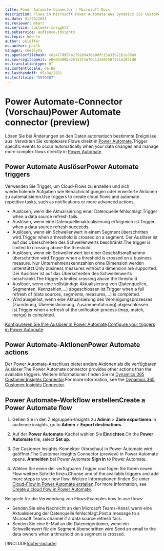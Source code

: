 ```yaml
---
title: Power Automate Connector | Microsoft Docs
description: Flows in Microsoft Power Automate aus Dynamics 365 Customer Insights erstellen.
ms.date: 01/20/2021
ms.reviewer: mhart
ms.service: customer-insights
ms.subservice: audience-insights
ms.topic: how-to
author: pkieffer
ms.author: philk
manager: shellyha
ms.openlocfilehash: ce2477d957a1792e0436a0dfc15a33621b1c89a9
ms.sourcegitcommit: e8e03309ba2515374a70c132d0758f3e1e1851d0
ms.translationtype: HT
ms.contentlocale: de-DE
ms.lasthandoff: 05/04/2021
ms.locfileid: "5976087"
---
```

# <a name="power-automate-connector-preview"></a><span data-ttu-id="1777a-103">Power Automate-Connector (Vorschau)</span><span class="sxs-lookup"><span data-stu-id="1777a-103">Power Automate connector (preview)</span></span>

<span data-ttu-id="1777a-104">Lösen Sie bei Änderungen an den Daten automatisch bestimmte Ereignisse aus. Verwalten Sie komplexere Flows direkt in [Power Automate](https://flow.microsoft.com/).</span><span class="sxs-lookup"><span data-stu-id="1777a-104">Trigger specific events to occur automatically when your data changes and manage more complex flows directly in [Power Automate](https://flow.microsoft.com/).</span></span>

## <a name="power-automate-triggers"></a><span data-ttu-id="1777a-105">Power Automate Auslöser</span><span class="sxs-lookup"><span data-stu-id="1777a-105">Power Automate triggers</span></span>

<span data-ttu-id="1777a-106">Verwenden Sie Trigger, um Cloud-Flows zu erstellen und sich wiederholende Aufgaben wie Benachrichtigungen oder erweiterte Aktionen zu automatisieren.</span><span class="sxs-lookup"><span data-stu-id="1777a-106">Use triggers to create cloud flows and automate repetitive tasks, such as notifications or more advanced actions.</span></span> 

- <span data-ttu-id="1777a-107">Auslösen, wenn die Aktualisierung einer Datenquelle fehlschlägt.</span><span class="sxs-lookup"><span data-stu-id="1777a-107">Trigger when a data source refresh fails.</span></span> 
- <span data-ttu-id="1777a-108">Auslösen, wenn eine Datenquellenaktualisierung erfolgreich ist.</span><span class="sxs-lookup"><span data-stu-id="1777a-108">Trigger when a data source refresh succeeds.</span></span>
- <span data-ttu-id="1777a-109">Auslösen, wenn ein Schwellenwert in einem Segment überschritten wird.</span><span class="sxs-lookup"><span data-stu-id="1777a-109">Trigger when a threshold is crossed on a segment.</span></span> <span data-ttu-id="1777a-110">Der Auslöser ist auf das Überschreiten des Schwellenwerts beschränkt.</span><span class="sxs-lookup"><span data-stu-id="1777a-110">The trigger is limited to crossing above the threshold.</span></span>
- <span data-ttu-id="1777a-111">Auslösen, wenn ein Schwellenwert bei einer Geschäftsmaßnahme überschritten wird.</span><span class="sxs-lookup"><span data-stu-id="1777a-111">Trigger when a threshold is crossed on a business measure.</span></span> <span data-ttu-id="1777a-112">Nur Unternehmenskennzahlen ohne Dimension werden unterstützt.</span><span class="sxs-lookup"><span data-stu-id="1777a-112">Only business measures without a dimension are supported.</span></span> <span data-ttu-id="1777a-113">Der Auslöser ist auf das Überschreiten des Schwellenwerts beschränkt.</span><span class="sxs-lookup"><span data-stu-id="1777a-113">The trigger is limited crossing above the threshold.</span></span>
- <span data-ttu-id="1777a-114">Auslöser, wenn eine vollständige Aktualisierung von (Datenquellen, Segmenten, Kennzahlen,...) abgeschlossen ist.</span><span class="sxs-lookup"><span data-stu-id="1777a-114">Trigger when a full refresh of (data sources, segments, measures,...) is completed.</span></span>
- <span data-ttu-id="1777a-115">Wird ausgelöst, wenn eine Aktualisierung des Vereinigungsprozesses (Zuordnung, Übereinstimmung, Zusammenführung) abgeschlossen ist.</span><span class="sxs-lookup"><span data-stu-id="1777a-115">Trigger when a refresh of the unification process (map, match, merge) is completed.</span></span>

<span data-ttu-id="1777a-116">[Konfigurieren Sie Ihre Auslöser in Power Automate](https://flow.microsoft.com/connectors/shared_customerinsights/dynamics-365-customer-insights-connector/).</span><span class="sxs-lookup"><span data-stu-id="1777a-116">[Configure your triggers in Power Automate](https://flow.microsoft.com/connectors/shared_customerinsights/dynamics-365-customer-insights-connector/).</span></span>

## <a name="power-automate-actions"></a><span data-ttu-id="1777a-117">Power Automate-Aktionen</span><span class="sxs-lookup"><span data-stu-id="1777a-117">Power Automate actions</span></span>
<span data-ttu-id="1777a-118">Der Power Automate-Anschluss bietet andere Aktionen als die verfügbaren Auslöser.</span><span class="sxs-lookup"><span data-stu-id="1777a-118">The Power Automate connector provides other actions than the available triggers.</span></span> <span data-ttu-id="1777a-119">Weitere Informationen finden Sie im [Dynamics 365 Customer Insights Connector](/connectors/customerinsights/).</span><span class="sxs-lookup"><span data-stu-id="1777a-119">For more information, see the [Dynamics 365 Customer Insights Connector](/connectors/customerinsights/).</span></span>

## <a name="create-a-power-automate-flow"></a><span data-ttu-id="1777a-120">Power Automate-Workflow erstellen</span><span class="sxs-lookup"><span data-stu-id="1777a-120">Create a Power Automate flow</span></span>

1. <span data-ttu-id="1777a-121">Gehen Sie in den Zielgruppen-Insights zu **Admin** > **Ziele exportieren**.</span><span class="sxs-lookup"><span data-stu-id="1777a-121">In audience insights, go to **Admin** > **Export destinations**.</span></span>

1. <span data-ttu-id="1777a-122">Auf der **Power Automate**-Kachel wählen Sie **Einrichten**.</span><span class="sxs-lookup"><span data-stu-id="1777a-122">On the **Power Automate** tile, select **Set up**.</span></span>

1. <span data-ttu-id="1777a-123">Der Customer Insights-Konnektor (Vorschau) in Power Automate wird geöffnet.</span><span class="sxs-lookup"><span data-stu-id="1777a-123">The Customer Insights Connector (preview) in Power Automate opens.</span></span> <span data-ttu-id="1777a-124">**Anmelden** bei Power Automate.</span><span class="sxs-lookup"><span data-stu-id="1777a-124">**Sign in** to Power Automate.</span></span>

1. <span data-ttu-id="1777a-125">Wählen Sie einen der verfügbaren Trigger und fügen Sie Ihrem neuen Flow weitere Schritte hinzu.</span><span class="sxs-lookup"><span data-stu-id="1777a-125">Choose one of the available triggers and add more steps to your new flow.</span></span> <span data-ttu-id="1777a-126">Weitere Informationen finden Sie unter [Cloud-Flow in Power Automate erstellen](/power-automate/get-started-logic-flow).</span><span class="sxs-lookup"><span data-stu-id="1777a-126">For more information, see [Create a cloud flow in Power Automate](/power-automate/get-started-logic-flow).</span></span>

<span data-ttu-id="1777a-127">Beispiele für die Verwendung von Flows:</span><span class="sxs-lookup"><span data-stu-id="1777a-127">Examples how to use flows:</span></span> 
- <span data-ttu-id="1777a-128">Senden Sie eine Nachricht an den Microsoft Teams-Kanal, wenn eine Aktualisierung der Datenquelle fehlschlägt.</span><span class="sxs-lookup"><span data-stu-id="1777a-128">Post a message to a Microsoft Teams channel if a data source refresh fails.</span></span> 
- <span data-ttu-id="1777a-129">Senden Sie eine E-Mail an die Dateneigentümer, wenn ein Schwellenwert für ein Segment überschritten wird.</span><span class="sxs-lookup"><span data-stu-id="1777a-129">Send an email to the data owners when a threshold on a segment is crossed.</span></span>



[!INCLUDE[footer-include](../includes/footer-banner.md)]
